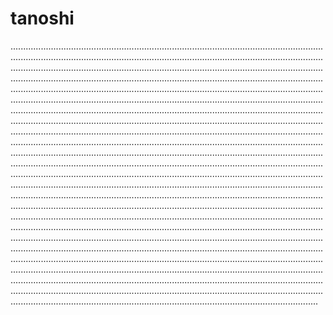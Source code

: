 # tanoshi
..........................................................................................................................................................................................................................................................................................................................................................................................................................................................................................................................................................................................................................................................................................................................................................................................................................................................................................................................................................................................................................................................................................................................................................................................................................................................................................................................................................................................................................................................................................................................................................................................................................................................................................................................................................................................................................................................................................................................................................................................................................................................................................................................................................................................................................................................................................................................................................................................................................................................................................................................................................................................................................................................................................................................................................................................................................................................................................................................................................................................................................................................................................................................................................................................................................